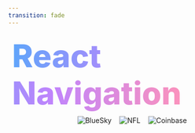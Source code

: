 ```yaml
---
transition: fade
---
```


<div
  v-motion
  :initial="{ x: -80 }"
  :enter="{ x: 0 }"
  :leave="{ x: 1000 }"
  style="font-size: 4rem; font-weight: 800; padding: 0.5rem; display: inline-block; line-height: 1.2;"
>
  <span style="background: linear-gradient(to right, rgb(96, 165, 250), rgb(192, 132, 252), rgb(251, 146, 188)); -webkit-background-clip: text; -webkit-text-fill-color: transparent; background-clip: text;">React Navigation</span> 
</div>

<!--
React Navigation is one of the most popular and oldest ways of handling routing in React Native. It's used by apps
  such as BlueSky, NFL, CoinBase etc. It's a very mature library and coincidentally expo-router uses it under the hood. And these companies also use it for their web apps. They use react native-web along with
  react navigation to build a unified experience across all platforms.
-->

<div style="display: flex; justify-content: center; align-items: center; gap: 1rem; width: 100%;">
  <img src="/assets/bsky.webp" alt="BlueSky" style="max-width: 250px; max-height: 450px; object-fit: contain;" />
  <img src="/assets/nfl.webp" alt="NFL" style="max-width: 250px; max-height: 450px; object-fit: contain;" />
  <img src="/assets/coinbase.webp" alt="Coinbase" style="max-width: 250px; max-height: 450px; object-fit: contain;" />
</div>
